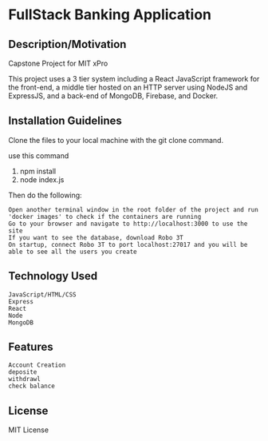 # FullStack Banking Application

## Description/Motivation
Capstone Project for MIT xPro

This project uses a 3 tier system including a React JavaScript framework for the front-end, a middle tier hosted on an HTTP server using NodeJS and ExpressJS, and a back-end of MongoDB, Firebase, and Docker.

## Installation Guidelines

Clone the files to your local machine with the git clone command.


use this command
1. npm install
2. node index.js


Then do the following:

    Open another terminal window in the root folder of the project and run 'docker images' to check if the containers are running
    Go to your browser and navigate to http://localhost:3000 to use the site
    If you want to see the database, download Robo 3T
    On startup, connect Robo 3T to port localhost:27017 and you will be able to see all the users you create
  
## Technology Used

    JavaScript/HTML/CSS
    Express
    React
    Node
    MongoDB
## Features

    Account Creation
    deposite
    withdrawl
    check balance
## License

MIT License
